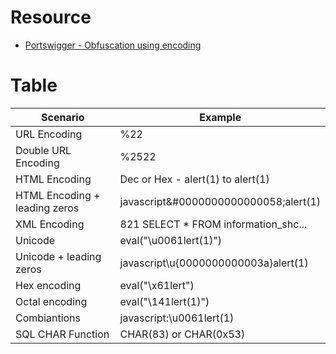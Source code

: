 # Resource
- [Portswigger - Obfuscation using encoding](https://portswigger.net/web-security/essential-skills/obfuscating-attacks-using-encodings)
# Table
| Scenario                                    |Example                                   |
|---------------------------------------------|------------------------------------------|
| URL Encoding                                |%22                                       |
| Double URL Encoding                         |%2522                                     |
| HTML Encoding                               |Dec or Hex - alert(1) to &#x61;lert(1)    | 
| HTML Encoding + leading zeros               |javascript&#0000000000000058;alert(1)     |
| XML Encoding                                |821 &#x53;ELECT * FROM information_shc... |
| Unicode                                     |eval("\u0061lert(1)")                     |
| Unicode + leading zeros                     |javascript\u{0000000000003a}alert(1)      |
| Hex encoding                                |eval("\x61lert")                          |
| Octal encoding                              |eval("\141lert(1)")                       |
| Combiantions                                |javascript:&bsol;u0061lert(1)             |
| SQL CHAR Function                           |CHAR(83) or CHAR(0x53)                    |
